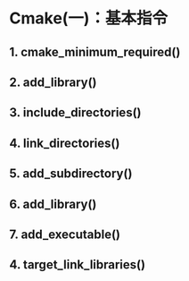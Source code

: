 # Cmake(一)：基本指令


## 1. cmake_minimum_required()

## 2. add_library()

## 3. include_directories()

## 4. link_directories()

## 5. add_subdirectory()

## 6. add_library()

## 7. add_executable()

## 4. target_link_libraries()
